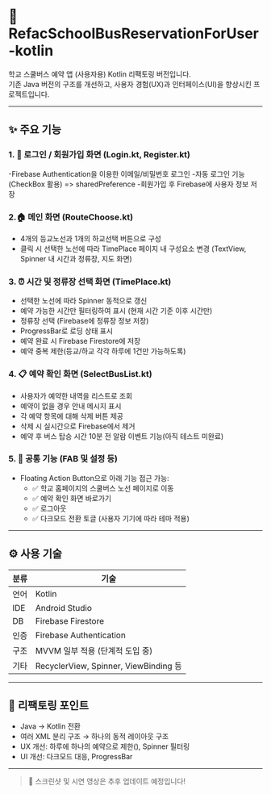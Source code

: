 # 🚌 RefacSchoolBusReservationForUser-kotlin

학교 스쿨버스 예약 앱 (사용자용) Kotlin 리팩토링 버전입니다.  
기존 Java 버전의 구조를 개선하고, 사용자 경험(UX)과 인터페이스(UI)을 향상시킨 프로젝트입니다.

---

## ✨ 주요 기능

### 1. 🔐 로그인 / 회원가입 화면 (Login.kt, Register.kt)
-Firebase Authentication을 이용한 이메일/비밀번호 로그인
-자동 로그인 기능(CheckBox 활용) => sharedPreference
-회원가입 후 Firebase에 사용자 정보 저장

### 2.🏠 메인 화면 (RouteChoose.kt)
- 4개의 등교노선과 1개의 하교선택 버튼으로 구성
- 클릭 시 선택한 노선에 따라 TimePlace 페이지 내 구성요소 변경 (TextView, Spinner 내 시간과 정류장, 지도 화면)

### 3. ⏰ 시간 및 정류장 선택 화면 (TimePlace.kt)
- 선택한 노선에 따라 Spinner 동적으로 갱신
- 예약 가능한 시간만 필터링하여 표시 (현재 시간 기준 이후 시간만)
- 정류장 선택 (Firebase에 정류장 정보 저장)
- ProgressBar로 로딩 상태 표시
- 예약 완료 시 Firebase Firestore에 저장
- 예약 중복 제한(등교/하교 각각 하루에 1건만 가능하도록)

### 4. 📋 예약 확인 화면 (SelectBusList.kt)
- 사용자가 예약한 내역을 리스트로 조회
- 예약이 없을 경우 안내 메시지 표시
- 각 예약 항목에 대해 삭제 버튼 제공
- 삭제 시 실시간으로 Firebase에서 제거
- 예약 후 버스 탑승 시간 10분 전 알람 이벤트 기능(아직 테스트 미완료)

### 5. 🧩 공통 기능 (FAB 및 설정 등)
- Floating Action Button으로 아래 기능 접근 가능:
  - ✅ 학교 홈페이지의 스쿨버스 노선 페이지로 이동
  - ✅ 예약 확인 화면 바로가기
  - ✅ 로그아웃
  - ✅ 다크모드 전환 토글 (사용자 기기에 따라 테마 적용)

---

## ⚙️ 사용 기술

| 분류 | 기술 |
|------|------|
| 언어 | Kotlin |
| IDE  | Android Studio |
| DB   | Firebase Firestore |
| 인증 | Firebase Authentication |
| 구조 | MVVM 일부 적용 (단계적 도입 중) |
| 기타 | RecyclerView, Spinner, ViewBinding 등 |

---

## 🔄 리팩토링 포인트

- Java → Kotlin 전환
- 여러 XML 분리 구조 → 하나의 동적 레이아웃 구조
- UX 개선: 하루에 하나의 예약으로 제한(), Spinner 필터링
- UI 개선: 다크모드 대응, ProgressBar

---

> 📌 스크린샷 및 시연 영상은 추후 업데이트 예정입니다!
